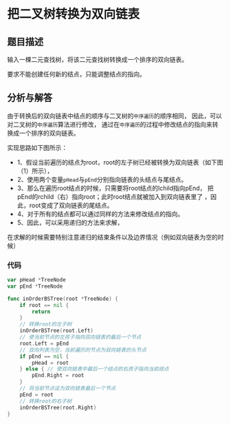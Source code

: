 # 把二叉树转换为双向链表
## 题目描述
输入一棵二元查找树，将该二元查找树转换成一个排序的双向链表。

要求不能创建任何新的结点，只能调整结点的指向。

## 分析与解答
由于转换后的双向链表中结点的顺序与二叉树的``中序遍历``的顺序相同，
因此，可以对二叉树的``中序遍历``算法进行修改，
通过在``中序遍历``的过程中修改结点的指向来转换成一个排序的双向链表。

实现思路如下图所示：
* 1、假设当前遍历的结点为root，root的左子树已经被转换为双向链表（如下图（1）所示），
* 2、使用两个变量``pHead``与``pEnd``分别指向链表的头结点与尾结点。
* 3、那么在遍历root结点的时候，只需要将root结点的lchild指向pEnd，
把pEnd的rchild（右）指向root；此时root结点就被加入到双向链表里了
，因此，root变成了双向链表的尾结点。
* 4、对于所有的结点都可以通过同样的方法来修改结点的指向。
* 5、因此，可以采用递归的方法来求解，

在求解的时候需要特别注意递归的结束条件以及边界情况（例如双向链表为空的时候）

### 代码
```go
var pHead *TreeNode
var pEnd *TreeNode

func inOrderBSTree(root *TreeNode) {
	if root == nil {
		return
	}
	// 转换root的左子树
	inOrderBSTree(root.Left)
	// 使当前节点的左孩子指向双向链表的最后一个节点
	root.Left = pEnd
	// 双向列表为空，当前遍历的节点为双向链表的头节点
	if pEnd == nil {
		pHead = root
	} else { // 使双向链表中最后一个结点的右孩子指向当前结点
		pEnd.Right = root
	}
	// 将当前节点设为双向链表最后一个节点
	pEnd = root
	// 转换root的右子树
	inOrderBSTree(root.Right)
}
```
